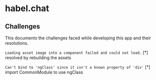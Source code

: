 # habel.chat

## Challenges
This documents the challenges faced while developing this app and their resolutions. 

` Loading asset image into a component failed and could not load. `
[*] resolved by rebuilding the assets

`Can't bind to 'ngClass' since it isn't a known property of 'div'`
[*] import CommonModule to use ngClass

